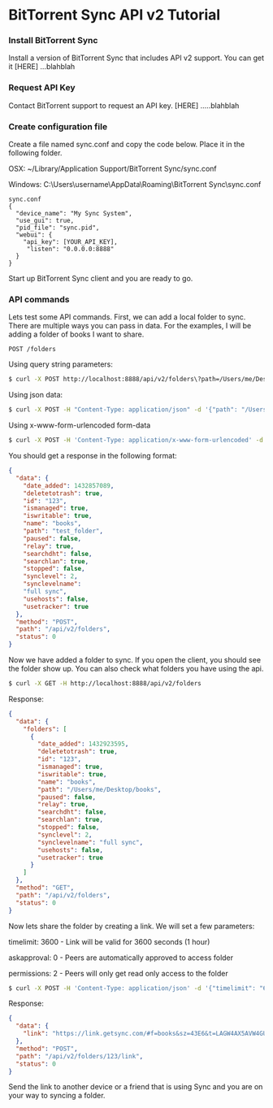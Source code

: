 # BitTorrent Sync API v2 Tutorial

### Install BitTorrent Sync
Install a version of BitTorrent Sync that includes API v2 support. You can get it [HERE] ...blahblah

### Request API Key
Contact BitTorrent support to request an API key. [HERE] .....blahblah

### Create configuration file
Create a file named sync.conf and copy the code below. Place it in the following folder.

OSX: ~/Library/Application Support/BitTorrent Sync/sync.conf

Windows: C:\Users\username\AppData\Roaming\BitTorrent Sync\sync.conf
```
sync.conf
{
  "device_name": "My Sync System",
  "use_gui": true,
  "pid_file": "sync.pid",
  "webui": {
    "api_key": [YOUR_API_KEY],
     "listen": "0.0.0.0:8888"
  }
}
```

Start up BitTorrent Sync client and you are ready to go.

### API commands
Lets test some API commands. First, we can add a local folder to sync. There are multiple ways you can pass in data. For the examples, I will be adding a folder of books I want to share.
```
POST /folders
```

Using query string parameters:
```sh
$ curl -X POST http://localhost:8888/api/v2/folders\?path=/Users/me/Desktop/books
```

Using json data:
```sh
$ curl -X POST -H "Content-Type: application/json" -d '{"path": "/Users/me/Desktop/books"}' http://localhost:8888/api/v2/folders
```

Using x-www-form-urlencoded form-data
```sh
$ curl -X POST -H 'Content-Type: application/x-www-form-urlencoded' -d "path=/Users/me/Desktop/books"  http://localhost:8888/api/v2/folders
```

You should get a response in the following format:
```json
{
  "data": {
    "date_added": 1432857089,
    "deletetotrash": true,
    "id": "123",
    "ismanaged": true,
    "iswritable": true,
    "name": "books",
    "path": "test_folder",
    "paused": false,
    "relay": true,
    "searchdht": false,
    "searchlan": true,
    "stopped": false,
    "synclevel": 2,
    "synclevelname":
    "full sync",
    "usehosts": false,
    "usetracker": true
  },
  "method": "POST",
  "path": "/api/v2/folders",
  "status": 0
}
```

Now we have added a folder to sync. If you open the client, you should see the folder show up. You can also check what folders you have using the api.

```sh
$ curl -X GET -H http://localhost:8888/api/v2/folders
```

Response:
```json
{
  "data": {
    "folders": [
      {
        "date_added": 1432923595,
        "deletetotrash": true,
        "id": "123",
        "ismanaged": true,
        "iswritable": true,
        "name": "books",
        "path": "/Users/me/Desktop/books",
        "paused": false,
        "relay": true,
        "searchdht": false,
        "searchlan": true,
        "stopped": false,
        "synclevel": 2,
        "synclevelname": "full sync",
        "usehosts": false,
        "usetracker": true
      }
    ]
  },
  "method": "GET",
  "path": "/api/v2/folders",
  "status": 0
}
```

Now lets share the folder by creating a link. We will set a few parameters:

timelimit: 3600 - Link will be valid for 3600 seconds (1 hour)

askapproval: 0 - Peers are automatically approved to access folder

permissions: 2 - Peers will only get read only access to the folder

```sh
$ curl -X POST -H 'Content-Type: application/json' -d '{"timelimit": "60", "askapproval": 0, "permissions": 2}' http://localhost:8888/api/v2/folders/123/link
```

Response:
```json
{
  "data": {
    "link": "https://link.getsync.com/#f=books&sz=43E6&t=LAGW4AX5AVW4GUO3SL27890&v=2.1"
  },
  "method": "POST",
  "path": "/api/v2/folders/123/link",
  "status": 0
}
```

Send the link to another device or a friend that is using Sync and you are on your way to syncing a folder.


